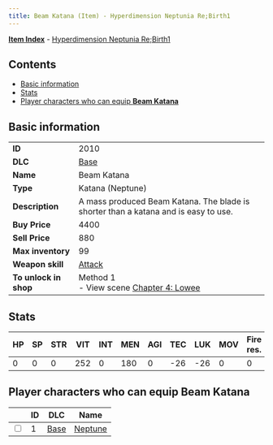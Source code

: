 ```yaml
---
title: Beam Katana (Item) - Hyperdimension Neptunia Re;Birth1
---
```


[**Item Index**](/neptunia/rb1/item/index.html) - [Hyperdimension Neptunia Re;Birth1](/neptunia/rb1)

## Contents

- [Basic information](#basic-information)
- [Stats](#stats)
- [Player characters who can equip **Beam Katana**](#player-characters-who-can-equip-beam-katana)
## Basic information

|   |   |
| -- | -- |
| **ID** | 2010 |
| **DLC** | [Base](/neptunia/rb1/dlc/1-base.html) |
| **Name** | Beam Katana |
| **Type** | Katana (Neptune) |
| **Description** | A mass produced Beam Katana. The blade is shorter than a katana and is easy to use. |
| **Buy Price** | 4400 |
| **Sell Price** | 880 |
| **Max inventory** | 99 |
| **Weapon skill** | [Attack](/neptunia/rb1/skill/1-1-attack.html) |
| **To unlock in shop** | Method 1<br />- View scene [Chapter 4: Lowee](/neptunia/rb1/scene/1-402-chapter-4-lowee.html) |


## Stats

| HP | SP | STR | VIT | INT | MEN | AGI | TEC | LUK | MOV | Fire res. | Ice res. | Wind res. | Lightning res. |
| -- | -- | --- | --- | --- | --- | --- | --- | --- | --- | --------- | -------- | --------- | -------------- |
| 0 | 0 | 0 | 252 | 0 | 180 | 0 | -26 | -26 | 0 | 0 | 0 | 0 | 0 |


## Player characters who can equip **Beam Katana**

|    | ID | DLC | Name |
| -- | -- | --- | ---- |
| <input type="checkbox" id="rb1-player-1-1" class="trackbox" /> | 1 | [Base](/neptunia/rb1/dlc/1-base.html) | [Neptune](/neptunia/rb1/player/1-1-neptune.html) |
